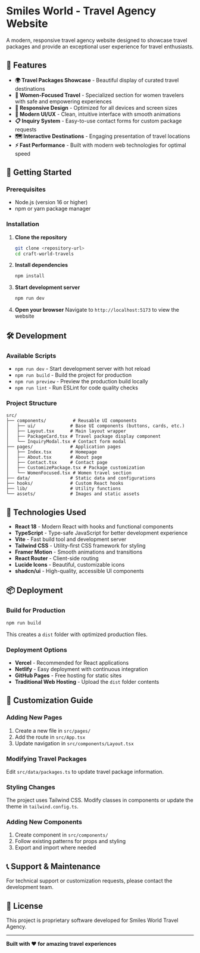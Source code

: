 # Smiles World - Travel Agency Website

A modern, responsive travel agency website designed to showcase travel packages and provide an exceptional user experience for travel enthusiasts.

## 🌟 Features

- **🌍 Travel Packages Showcase** - Beautiful display of curated travel destinations
- **💖 Women-Focused Travel** - Specialized section for women travelers with safe and empowering experiences
- **📱 Responsive Design** - Optimized for all devices and screen sizes
- **🎨 Modern UI/UX** - Clean, intuitive interface with smooth animations
- **📋 Inquiry System** - Easy-to-use contact forms for custom package requests
- **🗺️ Interactive Destinations** - Engaging presentation of travel locations
- **⚡ Fast Performance** - Built with modern web technologies for optimal speed

## 🚀 Getting Started

### Prerequisites

- Node.js (version 16 or higher)
- npm or yarn package manager

### Installation

1. **Clone the repository**
   ```bash
   git clone <repository-url>
   cd craft-world-travels
   ```

2. **Install dependencies**
   ```bash
   npm install
   ```

3. **Start development server**
   ```bash
   npm run dev
   ```

4. **Open your browser**
   Navigate to `http://localhost:5173` to view the website

## 🛠️ Development

### Available Scripts

- `npm run dev` - Start development server with hot reload
- `npm run build` - Build the project for production
- `npm run preview` - Preview the production build locally
- `npm run lint` - Run ESLint for code quality checks

### Project Structure

```
src/
├── components/          # Reusable UI components
│   ├── ui/             # Base UI components (buttons, cards, etc.)
│   ├── Layout.tsx      # Main layout wrapper
│   ├── PackageCard.tsx # Travel package display component
│   └── InquiryModal.tsx # Contact form modal
├── pages/              # Application pages
│   ├── Index.tsx       # Homepage
│   ├── About.tsx       # About page
│   ├── Contact.tsx     # Contact page
│   ├── CustomizePackage.tsx # Package customization
│   └── WomenFocused.tsx # Women travel section
├── data/               # Static data and configurations
├── hooks/              # Custom React hooks
├── lib/                # Utility functions
└── assets/             # Images and static assets
```

## 🎨 Technologies Used

- **React 18** - Modern React with hooks and functional components
- **TypeScript** - Type-safe JavaScript for better development experience
- **Vite** - Fast build tool and development server
- **Tailwind CSS** - Utility-first CSS framework for styling
- **Framer Motion** - Smooth animations and transitions
- **React Router** - Client-side routing
- **Lucide Icons** - Beautiful, customizable icons
- **shadcn/ui** - High-quality, accessible UI components

## 📦 Deployment

### Build for Production

```bash
npm run build
```

This creates a `dist` folder with optimized production files.

### Deployment Options

- **Vercel** - Recommended for React applications
- **Netlify** - Easy deployment with continuous integration
- **GitHub Pages** - Free hosting for static sites
- **Traditional Web Hosting** - Upload the `dist` folder contents

## 🎯 Customization Guide

### Adding New Pages

1. Create a new file in `src/pages/`
2. Add the route in `src/App.tsx`
3. Update navigation in `src/components/Layout.tsx`

### Modifying Travel Packages

Edit `src/data/packages.ts` to update travel package information.

### Styling Changes

The project uses Tailwind CSS. Modify classes in components or update the theme in `tailwind.config.ts`.

### Adding New Components

1. Create component in `src/components/`
2. Follow existing patterns for props and styling
3. Export and import where needed

## 📞 Support & Maintenance

For technical support or customization requests, please contact the development team.

## 📄 License

This project is proprietary software developed for Smiles World Travel Agency.

---

**Built with ❤️ for amazing travel experiences**
